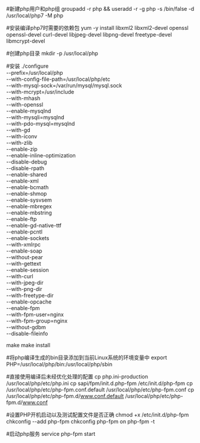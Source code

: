 #新建php用户和php组
groupadd -r php && useradd -r -g php -s /bin/false -d /usr/local/php7 -M php

#安装编译php7时需要的依赖包
yum -y install libxml2 libxml2-devel openssl openssl-devel curl-devel libjpeg-devel libpng-devel freetype-devel libmcrypt-devel

#创建php目录
mkdir -p /usr/local/php

#安装
./configure \
--prefix=/usr/local/php \
--with-config-file-path=/usr/local/php/etc \
--with-mysql-sock=/var/run/mysql/mysql.sock \
--with-mcrypt=/usr/include \
--with-mhash \
--with-openssl \
--enable-mysqlnd \
--with-mysqli=mysqlnd \
--with-pdo-mysql=mysqlnd \
--with-gd \
--with-iconv \
--with-zlib \
--enable-zip \
--enable-inline-optimization \
--disable-debug \
--disable-rpath \
--enable-shared \
--enable-xml \
--enable-bcmath \
--enable-shmop \
--enable-sysvsem \
--enable-mbregex \
--enable-mbstring \
--enable-ftp \
--enable-gd-native-ttf \
--enable-pcntl \
--enable-sockets \
--with-xmlrpc \
--enable-soap \
--without-pear \
--with-gettext \
--enable-session \
--with-curl \
--with-jpeg-dir \
--with-png-dir \
--with-freetype-dir \
--enable-opcache \
--enable-fpm \
--with-fpm-user=nginx \
--with-fpm-group=nginx \
--without-gdbm \
--disable-fileinfo

make
make install

#将php编译生成的bin目录添加到当前Linux系统的环境变量中
export PHP=/usr/local/php/bin:/usr/local/php/sbin

#直接使用编译后未经优化处理的配置
cp php.ini-production /usr/local/php/etc/php.ini
cp sapi/fpm/init.d.php-fpm /etc/init.d/php-fpm
cp /usr/local/php/etc/php-fpm.conf.default /usr/local/php/etc/php-fpm.conf
cp /usr/local/php/etc/php-fpm.d/www.conf.default /usr/local/php/etc/php-fpm.d/www.conf

#设置PHP开机启动以及测试配置文件是否正确
chmod +x /etc/init.d/php-fpm
chkconfig --add php-fpm
chkconfig php-fpm on
php-fpm -t


#启动php服务
service php-fpm start